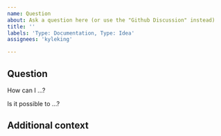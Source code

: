 ```yaml
---
name: Question
about: Ask a question here (or use the "Github Discussion" instead)
title: ''
labels: 'Type: Documentation, Type: Idea'
assignees: 'kyleking'

---
```


## Question

<!-- TODO: What is your question -->

How can I ...?

Is it possible to ...?

## Additional context

<!-- Any additional information that might be helpful, such as Operating System, Context, Screenshots, etc. -->
